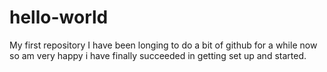 # hello-world
My first repository
I have been longing to do a bit of github for a while now so am very happy i have finally succeeded in getting set up and started.

